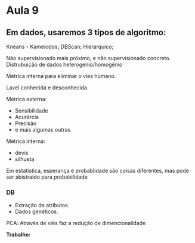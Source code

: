 # Aula 9
## Em dados, usaremos 3 tipos de algoritmo:

Kneans - Kameiodos;
DBScan;
Hierarquico;

Não supervisionado mais próximo, e não supervisionado concreto.
Distrubuição de dados heterogenio/homogênio

Métrica interna para eliminar o vies humano.

Lavel conhecida e desconhecida.


Métrica externa: 
- Sensibilidade
- Acurárcia
- Precisão
- e mais algumas outras

Métrica interna:
- devis
- silhueta


Em estatística, esperança e probablidade são coisas diferentes, mas pode ser abistraido para probabilidade


### DB
- Extração de atributos.
- Dados genéticos.

PCA: Através de viés faz a redução de dimencionalidade

**Trabalho:** 
